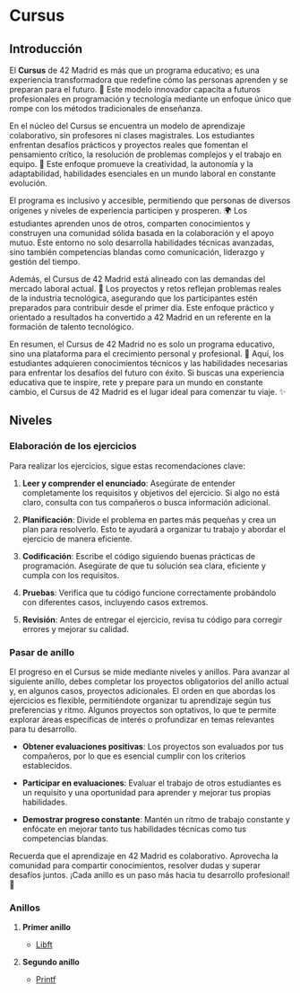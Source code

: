 # Cursus

## Introducción

El **Cursus** de 42 Madrid es más que un programa educativo; es una experiencia transformadora que redefine cómo las personas aprenden y se preparan para el futuro. 🌟 Este modelo innovador capacita a futuros profesionales en programación y tecnología mediante un enfoque único que rompe con los métodos tradicionales de enseñanza.

En el núcleo del Cursus se encuentra un modelo de aprendizaje colaborativo, sin profesores ni clases magistrales. Los estudiantes enfrentan desafíos prácticos y proyectos reales que fomentan el pensamiento crítico, la resolución de problemas complejos y el trabajo en equipo. 🤝 Este enfoque promueve la creatividad, la autonomía y la adaptabilidad, habilidades esenciales en un mundo laboral en constante evolución.

El programa es inclusivo y accesible, permitiendo que personas de diversos orígenes y niveles de experiencia participen y prosperen. 🌍 Los estudiantes aprenden unos de otros, comparten conocimientos y construyen una comunidad sólida basada en la colaboración y el apoyo mutuo. Este entorno no solo desarrolla habilidades técnicas avanzadas, sino también competencias blandas como comunicación, liderazgo y gestión del tiempo.

Además, el Cursus de 42 Madrid está alineado con las demandas del mercado laboral actual. 💼 Los proyectos y retos reflejan problemas reales de la industria tecnológica, asegurando que los participantes estén preparados para contribuir desde el primer día. Este enfoque práctico y orientado a resultados ha convertido a 42 Madrid en un referente en la formación de talento tecnológico.

En resumen, el Cursus de 42 Madrid no es solo un programa educativo, sino una plataforma para el crecimiento personal y profesional. 🚀 Aquí, los estudiantes adquieren conocimientos técnicos y las habilidades necesarias para enfrentar los desafíos del futuro con éxito. Si buscas una experiencia educativa que te inspire, rete y prepare para un mundo en constante cambio, el Cursus de 42 Madrid es el lugar ideal para comenzar tu viaje. ✨

## Niveles

### Elaboración de los ejercicios

Para realizar los ejercicios, sigue estas recomendaciones clave:

1. **Leer y comprender el enunciado**: Asegúrate de entender completamente los requisitos y objetivos del ejercicio. Si algo no está claro, consulta con tus compañeros o busca información adicional.

2. **Planificación**: Divide el problema en partes más pequeñas y crea un plan para resolverlo. Esto te ayudará a organizar tu trabajo y abordar el ejercicio de manera eficiente.

3. **Codificación**: Escribe el código siguiendo buenas prácticas de programación. Asegúrate de que tu solución sea clara, eficiente y cumpla con los requisitos.

4. **Pruebas**: Verifica que tu código funcione correctamente probándolo con diferentes casos, incluyendo casos extremos.

5. **Revisión**: Antes de entregar el ejercicio, revisa tu código para corregir errores y mejorar su calidad.

### Pasar de anillo

El progreso en el Cursus se mide mediante niveles y anillos. Para avanzar al siguiente anillo, debes completar los proyectos obligatorios del anillo actual y, en algunos casos, proyectos adicionales. El orden en que abordas los ejercicios es flexible, permitiéndote organizar tu aprendizaje según tus preferencias y ritmo. Algunos proyectos son optativos, lo que te permite explorar áreas específicas de interés o profundizar en temas relevantes para tu desarrollo.

- **Obtener evaluaciones positivas**: Los proyectos son evaluados por tus compañeros, por lo que es esencial cumplir con los criterios establecidos.

- **Participar en evaluaciones**: Evaluar el trabajo de otros estudiantes es un requisito y una oportunidad para aprender y mejorar tus propias habilidades.

- **Demostrar progreso constante**: Mantén un ritmo de trabajo constante y enfócate en mejorar tanto tus habilidades técnicas como tus competencias blandas.

Recuerda que el aprendizaje en 42 Madrid es colaborativo. Aprovecha la comunidad para compartir conocimientos, resolver dudas y superar desafíos juntos. ¡Cada anillo es un paso más hacia tu desarrollo profesional! 🚀

### Anillos

1. **Primer anillo**
    - [Libft](./C/Libft/README.md)

2. **Segundo anillo**
    - [Printf](./C/printf/README.md)

